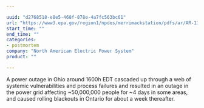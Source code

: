 ```yaml
---

uuid: "d2768518-e8e5-468f-878e-4a7fc563bc61"
url: "https://www3.epa.gov/region1/npdes/merrimackstation/pdfs/ar/AR-1165.pdf"
start_time: ""
end_time: ""
categories:
- postmortem
company: "North American Electric Power System"
product: ""

---
```


 A power outage in Ohio around 1600h EDT cascaded up through a web of systemic vulnerabilities and process failures and resulted in an outage in the power grid affecting ~50,000,000 people for ~4 days in some areas, and caused rolling blackouts in Ontario for about a week thereafter.
